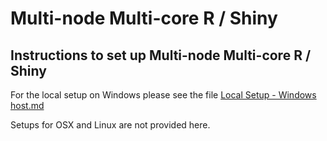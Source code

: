 # Multi-node Multi-core R / Shiny

## Instructions to set up Multi-node Multi-core R / Shiny

For the local setup on Windows please see the file
[Local Setup - Windows host.md](/Local%20Setup%20-%20Windows%20host.md#multi-node-multi-core-r--shiny)

Setups for OSX and Linux are not provided here.

